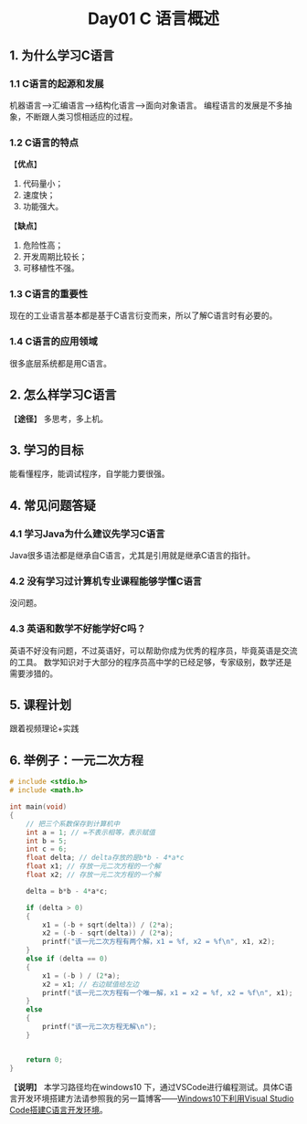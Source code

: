 # <center>Day01 C 语言概述</center>
## 1. 为什么学习C语言
### 1.1 C语言的起源和发展
机器语言-->汇编语言-->结构化语言-->面向对象语言。
编程语言的发展是不多抽象，不断跟人类习惯相适应的过程。
### 1.2 C语言的特点
【**优点**】 
1. 代码量小；
2. 速度快；
3. 功能强大。

【**缺点**】
1. 危险性高；
2. 开发周期比较长；
3. 可移植性不强。

### 1.3 C语言的重要性
现在的工业语言基本都是基于C语言衍变而来，所以了解C语言时有必要的。

### 1.4 C语言的应用领域
很多底层系统都是用C语言。
## 2. 怎么样学习C语言
【**途径**】
多思考，多上机。

## 3. 学习的目标
能看懂程序，能调试程序，自学能力要很强。

## 4. 常见问题答疑
### 4.1 学习Java为什么建议先学习C语言
Java很多语法都是继承自C语言，尤其是引用就是继承C语言的指针。
### 4.2 没有学习过计算机专业课程能够学懂C语言
没问题。
### 4.3 英语和数学不好能学好C吗？
英语不好没有问题，不过英语好，可以帮助你成为优秀的程序员，毕竟英语是交流的工具。
数学知识对于大部分的程序员高中学的已经足够，专家级别，数学还是需要涉猎的。
## 5. 课程计划
跟着视频理论+实践
## 6. 举例子：一元二次方程
```c
# include <stdio.h>
# include <math.h>

int main(void)
{
    // 把三个系数保存到计算机中
    int a = 1; // =不表示相等，表示赋值
    int b = 5;
    int c = 6;
    float delta; // delta存放的是b*b - 4*a*c
    float x1; // 存放一元二次方程的一个解
    float x2; // 存放一元二次方程的一个解

    delta = b*b - 4*a*c;

    if (delta > 0)
    {
        x1 = (-b + sqrt(delta)) / (2*a);
        x2 = (-b - sqrt(delta)) / (2*a);
        printf("该一元二次方程有两个解，x1 = %f, x2 = %f\n", x1, x2);
    }
    else if (delta == 0)
    {
        x1 = (-b ) / (2*a);
        x2 = x1; // 右边赋值给左边
        printf("该一元二次方程有一个唯一解，x1 = x2 = %f, x2 = %f\n", x1);
    }
    else
    {
        printf("该一元二次方程无解\n");
    }


    return 0;
}
```
【**说明**】
本学习路径均在windows10 下，通过VSCode进行编程测试。具体C语言开发环境搭建方法请参照我的另一篇博客——[Windows10下利用Visual Studio Code搭建C语言开发环境](https://blog.csdn.net/qq_27283619/article/details/103648264)。